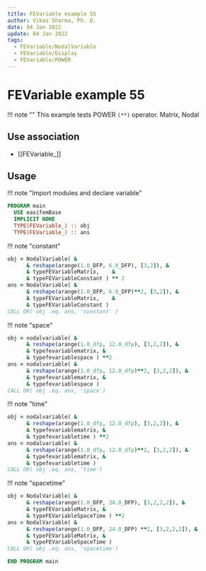 ```yaml
---
title: FEVariable example 55
author: Vikas Sharma, Ph. D.
date: 04 Jan 2022
update: 04 Jan 2022
tags:
  - FEVariable/NodalVariable
  - FEVariable/Display
  - FEVariable/POWER
---
```


# FEVariable example 55

!!! note ""
This example tests POWER `(**)` operator. Matrix, Nodal

## Use association

- [[FEVariable_]]

## Usage

!!! note "Import modules and declare variable"

```fortran
PROGRAM main
  USE easifemBase
  IMPLICIT NONE
  TYPE(FEVariable_) :: obj
  TYPE(FEVariable_) :: ans
```

!!! note "constant"

```fortran
obj = NodalVariable( &
      & reshape(arange(1.0_DFP, 6.0_DFP), [3,2]), &
      & typeFEVariableMatrix,    &
      & typeFEVariableConstant ) ** 2
ans = NodalVariable( &
      & reshape(arange(1.0_DFP, 6.0_DFP)**2, [3,2]), &
      & typeFEVariableMatrix,    &
      & typeFEVariableConstant )
CALL OK( obj .eq. ans, 'constant' )
```

!!! note "space"

```fortran
obj = nodalvariable( &
      & reshape(arange(1.0_dfp, 12.0_dfp), [3,2,2]), &
      & typefevariablematrix, &
      & typefevariablespace ) **2
ans = nodalvariable( &
      & reshape(arange(1.0_dfp, 12.0_dfp)**2, [3,2,2]), &
      & typefevariablematrix, &
      & typefevariablespace )
CALL OK( obj .eq. ans, 'space')
```

!!! note "time"

```fortran
obj = nodalvariable( &
      & reshape(arange(1.0_dfp, 12.0_dfp), [3,2,2]), &
      & typefevariablematrix, &
      & typefevariabletime ) **2
ans = nodalvariable( &
      & reshape(arange(1.0_dfp, 12.0_dfp)**2, [3,2,2]), &
      & typefevariablematrix, &
      & typefevariabletime )
CALL OK( obj .eq. ans, 'time')
```

!!! note "spacetime"

```fortran
obj = NodalVariable( &
      & reshape(arange(1.0_DFP, 24.0_DFP), [3,2,2,2]), &
      & typeFEVariableMatrix, &
      & typeFEVariableSpaceTime ) **2
ans = NodalVariable( &
      & reshape(arange(1.0_DFP, 24.0_DFP) **2, [3,2,2,2]), &
      & typeFEVariableMatrix, &
      & typeFEVariableSpaceTime )
CALL OK( obj .eq. ans, 'spacetime')
```

```fortran
END PROGRAM main
```
